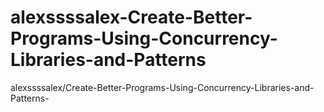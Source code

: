 # alexssssalex-Create-Better-Programs-Using-Concurrency-Libraries-and-Patterns
alexssssalex/Create-Better-Programs-Using-Concurrency-Libraries-and-Patterns-
